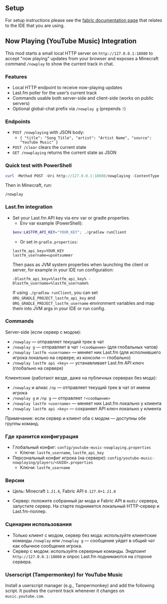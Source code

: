 ## Setup

For setup instructions please see the [fabric documentation page](https://docs.fabricmc.net/develop/getting-started/setting-up-a-development-environment) that relates to the IDE that you are using.

## Now Playing (YouTube Music) Integration

This mod starts a small local HTTP server on `http://127.0.0.1:18080` to accept "now playing" updates from your browser and exposes a Minecraft command `/nowplay` to show the current track in chat.

### Features
- Local HTTP endpoint to receive now-playing updates
- Last.fm poller for the user’s current track
- Commands usable both server-side and client-side (works on public servers)
- Optional global-chat prefix via `/nowplay g` (prepends `!`)

### Endpoints
- `POST /nowplaying` with JSON body:
  - `{ "title": "Song Title", "artist": "Artist Name", "source": "YouTube Music" }`
- `POST /clear` clears the current state
- `GET /nowplaying` returns the current state as JSON

### Quick test with PowerShell
```powershell
curl -Method POST -Uri http://127.0.0.1:18080/nowplaying -ContentType 'application/json' -Body '{"title":"Test Song","artist":"Test Artist","source":"YouTube Music"}'
```
Then in Minecraft, run:
```
/nowplay
```

### Last.fm integration
- Set your Last.fm API key via env var or gradle properties.
  - Env var example (PowerShell):
  ```powershell
  $env:LASTFM_API_KEY="YOUR_KEY"; ./gradlew runClient
  ```
  - Or set in `gradle.properties`:
  ```
  lastfm_api_key=YOUR_KEY
  lastfm_username=upsetsummer
  ```
  Then pass as JVM system properties when launching the client or server, for example in your IDE run configuration:
  ```
  -Dlastfm_api_key=%lastfm_api_key% -Dlastfm_username=%lastfm_username%
  ```
  If using `./gradlew runClient`, you can set `ORG_GRADLE_PROJECT_lastfm_api_key` and `ORG_GRADLE_PROJECT_lastfm_username` environment variables and map them into JVM args in your IDE or run config.

### Commands
Server-side (если сервер с модом):
- `/nowplay` — отправляет текущий трек в чат
- `/nowplay g` — отправляет в чат `!<сообщение>` (для глобальных чатов)
- `/nowplay lastfm <username>` — меняет ник Last.fm (для исполнившего игрока локально на сервере; из консоли — глобально)
- `/nowplay lastfm api <key>` — устанавливает Last.fm API ключ (глобально на сервере)

Клиентские (работают везде, даже на публичных серверах без мода):
- `/nowplay` и алиас `/np` — отправляет текущий трек в чат от имени игрока
- `/nowplay g` и `/np g` — отправляет `!<сообщение>`
- `/nowplay lastfm <username>` — меняет ник Last.fm локально у клиента
- `/nowplay lastfm api <key>` — сохраняет API ключ локально у клиента

Примечание: если сервер и клиент оба с модом — доступны обе группы команд.

### Где хранится конфигурация
- Глобальный конфиг: `config/youtube-music-nowplaying.properties`
  - Ключи: `lastfm_username`, `lastfm_api_key`
- Персональный конфиг игрока (на сервере): `config/youtube-music-nowplaying/players/<UUID>.properties`
  - Ключи: `lastfm_username`

### Версии
- Цель: Minecraft `1.21.6`, Fabric API `0.127.0+1.21.6`

- Сервер: положите собранный jar мода и Fabric API в `mods/` сервера, запустите сервер. На старте поднимется локальный HTTP-сервер и Last.fm-поллер.

### Сценарии использования
- Только клиент с модом, сервер без мода: используйте клиентские команды `/nowplay` или `/nowplay g` — сообщение уйдет в общий чат как обычное сообщение игрока.
- Сервер с модом: используйте серверные команды. Эндпоинт `http://127.0.0.1:18080` и опрос Last.fm поднимаются на стороне сервера.

### Userscript (Tampermonkey) for YouTube Music
Install a userscript manager (e.g., Tampermonkey) and add the following script. It pushes the current track whenever it changes on `music.youtube.com`.

```javascript
